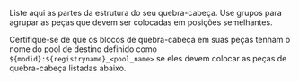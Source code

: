 Liste aqui as partes da estrutura do seu quebra-cabeça. Use grupos para agrupar as peças que devem ser colocadas em posições semelhantes.

Certifique-se de que os blocos de quebra-cabeça em suas peças tenham o nome do pool de destino definido como `${modid}:${registryname}_<pool_name>` se eles devem colocar as peças de quebra-cabeça listadas abaixo.
